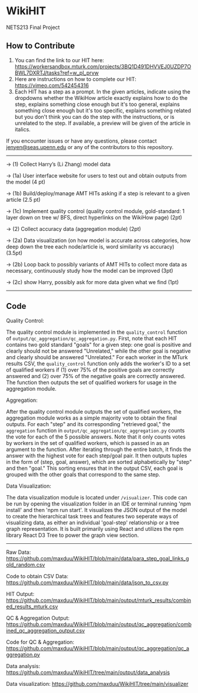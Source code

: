 # WikiHIT
NETS213 Final Project

## How to Contribute
1. You can find the link to our HIT here: https://workersandbox.mturk.com/projects/3BQ1D491DHVVEJ0UZDP7OBWL7DXRTJ/tasks?ref=w_pl_prvw 
2. Here are instructions on how to complete our HIT: https://vimeo.com/542454316
3. Each HIT has a step as a prompt. In the given articles, indicate using the dropdowns whether the WikiHow article exactly explains how to do the step, explains something close enough but it's too general, explains something close enough but it's too specific, explains something related but you don't think you can do the step with the instructions, or is unrelated to the step. If available, a preview will be given of the article in italics.

If you encounter issues or have any questions, please contact jenyen@seas.upenn.edu or any of the contributors to this repository.

------ 
→ (1) Collect Harry’s (Li Zhang) model data 

  → (1a) User interface website for users to test out and obtain outputs from the model (4 pt)
  
  → (1b) Build/deploy/manage AMT HITs asking if a step is relevant to a given article (2.5 pt) 
  
  → (1c) Implement quality control (quality control module, gold-standard: 1 layer down on tree w/ BFS,     direct hyperlinks on the WikiHow page) (2pt)
      
→ (2) Collect accuracy data (aggregation module) (2pt)

   → (2a) Data visualization (on how model is accurate across categories, how deep down the tree each          node/article is, word similarity vs accuracy) (3.5pt)
    
   → (2b) Loop back to possibly variants of AMT HITs to collect more data as necessary, continuously study how the model can be improved (3pt)
   
   → (2c) show Harry, possibly ask for more data given what we find (1pt)

------ 
## Code
Quality Control:

The quality control module is implemented in the `quality_control` function of `output/qc_aggregation/qc_aggregation.py`. First, note that each HIT contains two gold standard "goals" for a given step: one goal is positive and clearly should not be answered "Unrelated," while the other goal is negative and clearly should be answered "Unrelated." For each worker in the MTurk results CSV, the `quality_control` function only adds the worker's ID to a set of qualified workers if (1) over 75% of the positive goals are correctly answered and (2) over 75% of the negative goals are correctly answered. The function then outputs the set of qualified workers for usage in the aggregation module.


Aggregation:

After the quality control module outputs the set of qualified workers, the aggregation module works as a simple majority vote to obtain the final outputs. For each "step" and its corresponding "retrieved goal," the `aggregation` function in `output/qc_aggregation/qc_aggregation.py` counts the vote for each of the 5 possible answers. Note that it only counts votes by workers in the set of qualified workers, which is passed in as an argument to the function. After iterating through the entire batch, it finds the answer with the highest vote for each step/goal pair. It then outputs tuples in the form of (step, goal, answer), which are sorted alphabetically by "step" and then "goal." This sorting ensures that in the output CSV, each goal is grouped with the other goals that correspond to the same step.

Data Visualization:

The data visualization module is located under `/visualizer`. This code can be run by opening the visualization folder in an IDE or terminal running 'npm install' and then 'npm run start'. It visualizes the JSON output of the model to create the hierarchical task trees and features two seperate ways of visualizing data, as either an individual 'goal-step' relationship or a tree graph representation. It is built primarily using React and utilizes the npm library React D3 Tree to power the graph view section. 

------
Raw Data: https://github.com/maxduu/WikiHIT/blob/main/data/para_step_goal_links_gold_random.csv

Code to obtain CSV Data: https://github.com/maxduu/WikiHIT/blob/main/data/json_to_csv.py

HIT Output: https://github.com/maxduu/WikiHIT/blob/main/output/mturk_results/combined_results_mturk.csv

QC & Aggregation Output: https://github.com/maxduu/WikiHIT/blob/main/output/qc_aggregation/combined_qc_aggregation_output.csv

Code for QC & Aggregation: https://github.com/maxduu/WikiHIT/blob/main/output/qc_aggregation/qc_aggregation.py

Data analysis: https://github.com/maxduu/WikiHIT/tree/main/output/data_analysis

Data visualization: https://github.com/maxduu/WikiHIT/tree/main/visualizer
